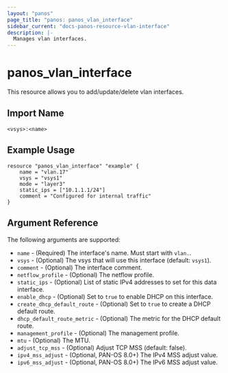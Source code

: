 ```yaml
---
layout: "panos"
page_title: "panos: panos_vlan_interface"
sidebar_current: "docs-panos-resource-vlan-interface"
description: |-
  Manages vlan interfaces.
---
```


# panos_vlan_interface

This resource allows you to add/update/delete vlan interfaces.


## Import Name

```
<vsys>:<name>
```


## Example Usage

```hcl
resource "panos_vlan_interface" "example" {
    name = "vlan.17"
    vsys = "vsys1"
    mode = "layer3"
    static_ips = ["10.1.1.1/24"]
    comment = "Configured for internal traffic"
}
```

## Argument Reference

The following arguments are supported:

* `name` - (Required) The interface's name.  Must start with `vlan.`.
* `vsys` - (Optional) The vsys that will use this interface (default: `vsys1`).
* `comment` - (Optional) The interface comment.
* `netflow_profile` - (Optional) The netflow profile.
* `static_ips` - (Optional) List of static IPv4 addresses to set for this data
  interface.
* `enable_dhcp` - (Optional) Set to `true` to enable DHCP on this interface.
* `create_dhcp_default_route` - (Optional) Set to `true` to create a DHCP
  default route.
* `dhcp_default_route_metric` - (Optional) The metric for the DHCP default
  route.
* `management_profile` - (Optional) The management profile.
* `mtu` - (Optional) The MTU.
* `adjust_tcp_mss` - (Optional) Adjust TCP MSS (default: false).
* `ipv4_mss_adjust` - (Optional, PAN-OS 8.0+) The IPv4 MSS adjust value.
* `ipv6_mss_adjust` - (Optional, PAN-OS 8.0+) The IPv6 MSS adjust value.
